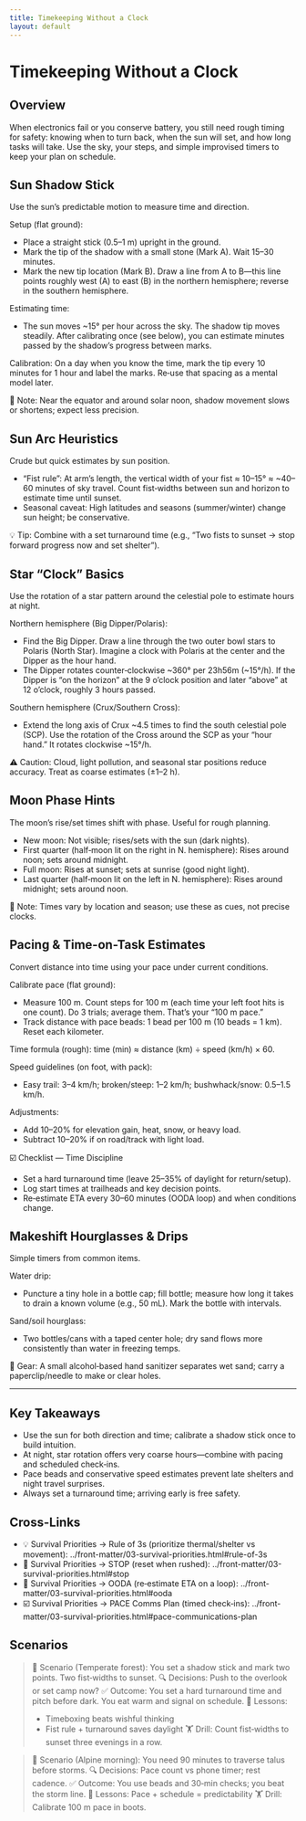 ```yaml
---
title: Timekeeping Without a Clock
layout: default
---
```


# Timekeeping Without a Clock

## Overview
When electronics fail or you conserve battery, you still need rough timing for safety: knowing when to turn back, when the sun will set, and how long tasks will take. Use the sky, your steps, and simple improvised timers to keep your plan on schedule.

## Sun Shadow Stick
Use the sun’s predictable motion to measure time and direction.

Setup (flat ground):
- Place a straight stick (0.5–1 m) upright in the ground.
- Mark the tip of the shadow with a small stone (Mark A). Wait 15–30 minutes.
- Mark the new tip location (Mark B). Draw a line from A to B—this line points roughly west (A) to east (B) in the northern hemisphere; reverse in the southern hemisphere.

Estimating time:
- The sun moves ~15° per hour across the sky. The shadow tip moves steadily. After calibrating once (see below), you can estimate minutes passed by the shadow’s progress between marks.

Calibration: On a day when you know the time, mark the tip every 10 minutes for 1 hour and label the marks. Re‑use that spacing as a mental model later.

📝 Note: Near the equator and around solar noon, shadow movement slows or shortens; expect less precision.

## Sun Arc Heuristics
Crude but quick estimates by sun position.

- “Fist rule”: At arm’s length, the vertical width of your fist ≈ 10–15° ≈ ~40–60 minutes of sky travel. Count fist‑widths between sun and horizon to estimate time until sunset.
- Seasonal caveat: High latitudes and seasons (summer/winter) change sun height; be conservative.

💡 Tip: Combine with a set turnaround time (e.g., “Two fists to sunset → stop forward progress now and set shelter”).

## Star “Clock” Basics
Use the rotation of a star pattern around the celestial pole to estimate hours at night.

Northern hemisphere (Big Dipper/Polaris):
- Find the Big Dipper. Draw a line through the two outer bowl stars to Polaris (North Star). Imagine a clock with Polaris at the center and the Dipper as the hour hand.
- The Dipper rotates counter‑clockwise ~360° per 23h56m (~15°/h). If the Dipper is “on the horizon” at the 9 o’clock position and later “above” at 12 o’clock, roughly 3 hours passed.

Southern hemisphere (Crux/Southern Cross):
- Extend the long axis of Crux ~4.5 times to find the south celestial pole (SCP). Use the rotation of the Cross around the SCP as your “hour hand.” It rotates clockwise ~15°/h.

⚠️ Caution: Cloud, light pollution, and seasonal star positions reduce accuracy. Treat as coarse estimates (±1–2 h).

## Moon Phase Hints
The moon’s rise/set times shift with phase. Useful for rough planning.

- New moon: Not visible; rises/sets with the sun (dark nights).
- First quarter (half‑moon lit on the right in N. hemisphere): Rises around noon; sets around midnight.
- Full moon: Rises at sunset; sets at sunrise (good night light).
- Last quarter (half‑moon lit on the left in N. hemisphere): Rises around midnight; sets around noon.

📝 Note: Times vary by location and season; use these as cues, not precise clocks.

## Pacing & Time-on-Task Estimates
Convert distance into time using your pace under current conditions.

Calibrate pace (flat ground):
- Measure 100 m. Count steps for 100 m (each time your left foot hits is one count). Do 3 trials; average them. That’s your “100 m pace.”
- Track distance with pace beads: 1 bead per 100 m (10 beads = 1 km). Reset each kilometer.

Time formula (rough): time (min) ≈ distance (km) ÷ speed (km/h) × 60.

Speed guidelines (on foot, with pack):
- Easy trail: 3–4 km/h; broken/steep: 1–2 km/h; bushwhack/snow: 0.5–1.5 km/h.

Adjustments:
- Add 10–20% for elevation gain, heat, snow, or heavy load.
- Subtract 10–20% if on road/track with light load.

☑️ Checklist — Time Discipline
- Set a hard turnaround time (leave 25–35% of daylight for return/setup).
- Log start times at trailheads and key decision points.
- Re‑estimate ETA every 30–60 minutes (OODA loop) and when conditions change.

## Makeshift Hourglasses & Drips
Simple timers from common items.

Water drip:
- Puncture a tiny hole in a bottle cap; fill bottle; measure how long it takes to drain a known volume (e.g., 50 mL). Mark the bottle with intervals.

Sand/soil hourglass:
- Two bottles/cans with a taped center hole; dry sand flows more consistently than water in freezing temps.

🧰 Gear: A small alcohol‑based hand sanitizer separates wet sand; carry a paperclip/needle to make or clear holes.

---

## Key Takeaways
- Use the sun for both direction and time; calibrate a shadow stick once to build intuition.
- At night, star rotation offers very coarse hours—combine with pacing and scheduled check‑ins.
- Pace beads and conservative speed estimates prevent late shelters and night travel surprises.
- Always set a turnaround time; arriving early is free safety.

## Cross-Links
- 💡 Survival Priorities → Rule of 3s (prioritize thermal/shelter vs movement): ../front-matter/03-survival-priorities.html#rule-of-3s
- 📝 Survival Priorities → STOP (reset when rushed): ../front-matter/03-survival-priorities.html#stop
- 📝 Survival Priorities → OODA (re‑estimate ETA on a loop): ../front-matter/03-survival-priorities.html#ooda
- ☑️ Survival Priorities → PACE Comms Plan (timed check‑ins): ../front-matter/03-survival-priorities.html#pace-communications-plan

## Scenarios

> 🧭 Scenario (Temperate forest): You set a shadow stick and mark two points. Two fist‑widths to sunset.
> 🔍 Decisions: Push to the overlook or set camp now?
> ✅ Outcome: You set a hard turnaround time and pitch before dark. You eat warm and signal on schedule.
> 🧠 Lessons:
> - Timeboxing beats wishful thinking
> - Fist rule + turnaround saves daylight
> 🏋️ Drill: Count fist‑widths to sunset three evenings in a row.

> 🧭 Scenario (Alpine morning): You need 90 minutes to traverse talus before storms.
> 🔍 Decisions: Pace count vs phone timer; rest cadence.
> ✅ Outcome: You use beads and 30‑min checks; you beat the storm line.
> 🧠 Lessons: Pace + schedule = predictability
> 🏋️ Drill: Calibrate 100 m pace in boots.
